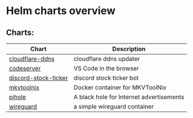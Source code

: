 # Helm charts overview
## Charts:
| Chart | Description |
| ----- | ----------- |
| [cloudflare-ddns](cloudflare-ddns) | cloudflare ddns updater |
| [codeserver](codeserver) | VS Code in the browser |
| [discord-stock-ticker](discord-stock-ticker) | discord stock ticker bot |
| [mkvtoolnix](mkvtoolnix) | Docker container for MKVToolNix |
| [pihole](pihole) | A black hole for Internet advertisements |
| [wireguard](wireguard) | a simple wireguard container |
